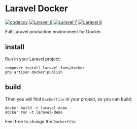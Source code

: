 # Laravel Docker

[![codecov](https://codecov.io/gh/laravel-fans/laravel-docker/branch/main/graph/badge.svg)](https://codecov.io/gh/laravel-fans/laravel-docker)
[![Laravel 6](https://github.com/laravel-fans/laravel-docker/workflows/Laravel%206/badge.svg)](https://github.com/laravel-fans/laravel-docker/actions/workflows/laravel-6.yml)
[![Laravel 7](https://github.com/laravel-fans/laravel-docker/workflows/Laravel%207/badge.svg)](https://github.com/laravel-fans/laravel-docker/actions/workflows/laravel-7.yml)
[![Laravel 8](https://github.com/laravel-fans/laravel-docker/workflows/Laravel%208/badge.svg)](https://github.com/laravel-fans/laravel-docker/actions/workflows/laravel-8.yml)

Full Laravel production environment for Docker.

## install

Run in your Laravel project:

```shell
composer install laravel-fans/docker
php artisan docker:publish
```

## build

Then you will find `Dockerfile` in your project, so you can build:

```
docker build -t laravel-demo .
docker run -t laravel-demo
```

Feel free to change the `Dockerfile`.
